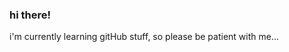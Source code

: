 ### hi there!

<!-- commented this, as makes little sense now that "default emoji" has been deleted...
i dislike emojis.
-->

i'm currently learning gitHub stuff, so please be patient with me...

<!--
**thedavedrop/theDaveDrop** is a ✨ _special_ ✨ repository because its `README.md` (this file) appears on your GitHub profile.

Here are some ideas to get you started:

- 🔭 I’m currently working on ...
- 🌱 I’m currently learning ...
- 👯 I’m looking to collaborate on ...
- 🤔 I’m looking for help with ...
- 💬 Ask me about ...
- 📫 How to reach me: ...
- 😄 Pronouns: ...
- ⚡ Fun fact: ...
-->
